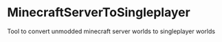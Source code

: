 # MinecraftServerToSingleplayer
Tool to convert unmodded minecraft server worlds to singleplayer worlds
